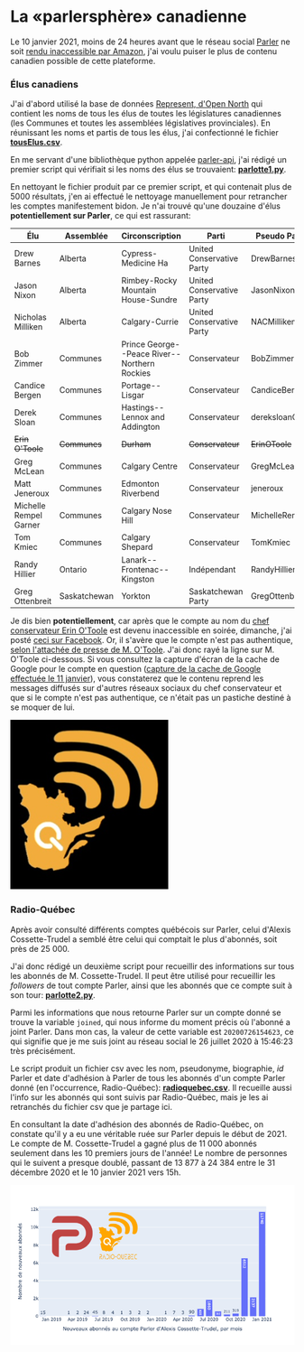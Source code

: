 # La «parlersphère» canadienne

Le 10 janvier 2021, moins de 24 heures avant que le réseau social [Parler](https://parler.com/) ne soit [rendu inaccessible par Amazon](https://www.lemonde.fr/pixels/article/2021/01/11/parler-gab-telegram-apres-twitter-les-pro-trump-en-quete-de-nouveaux-reseaux-sociaux_6065899_4408996.html), j'ai voulu puiser le plus de contenu canadien possible de cette plateforme.

### Élus canadiens

J'ai d'abord utilisé la base de données [Represent, d'Open North](https://represent.opennorth.ca/) qui contient les noms de tous les élus de toutes les législatures canadiennes (les Communes et toutes les assemblées législatives provinciales). En réunissant les noms et partis de tous les élus, j'ai confectionné le fichier [**tousElus.csv**](tousElus.csv).

En me servant d'une bibliothèque python appelée [parler-api](https://gitlab.com/coffeemaninc/parler-api), j'ai rédigé un premier script qui vérifiait si les noms des élus se trouvaient: [**parlotte1.py**](parlotte1.py).

En nettoyant le fichier produit par ce premier script, et qui contenait plus de 5000 résultats, j'en ai effectué le nettoyage manuellement pour retrancher les comptes manifestement bidon. Je n'ai trouvé qu'une douzaine d'élus **potentiellement sur Parler**, ce qui est rassurant:

| Élu                    | Assemblée    | Circonscription                              | Parti                     | Pseudo Parler  |
|------------------------|--------------|----------------------------------------------|---------------------------|----------------|
| Drew Barnes            | Alberta      | Cypress-Medicine Ha                          | United Conservative Party | DrewBarnes     |
| Jason Nixon            | Alberta      | Rimbey-Rocky Mountain House-Sundre           | United Conservative Party | JasonNixon     |
| Nicholas Milliken      | Alberta      | Calgary-Currie                               | United Conservative Party | NACMilliken    |
| Bob Zimmer             | Communes     | Prince George--Peace River--Northern Rockies | Conservateur              | BobZimmerMP    |
| Candice Bergen         | Communes     | Portage--Lisgar                              | Conservateur              | CandiceBergen  |
| Derek Sloan            | Communes     | Hastings--Lennox and Addington               | Conservateur              | dereksloanCPC  |
| ~~Erin O'Toole~~           | ~~Communes~~     | ~~Durham~~                                       | ~~Conservateur~~              | ~~ErinOToole~~    |
| Greg McLean            | Communes     | Calgary Centre                               | Conservateur              | GregMcLeanYYC  |
| Matt Jeneroux          | Communes     | Edmonton Riverbend                           | Conservateur              | jeneroux       |
| Michelle Rempel Garner | Communes     | Calgary Nose Hill                            | Conservateur              | MichelleRempel |
| Tom Kmiec              | Communes     | Calgary Shepard                              | Conservateur              | TomKmiec       |
| Randy Hillier          | Ontario      | Lanark--Frontenac--Kingston                  | Indépendant               | RandyHillier   |
| Greg Ottenbreit        | Saskatchewan | Yorkton                                      | Saskatchewan Party        | GregOttenbreit |

Je dis bien **potentiellement**, car après que le compte au nom du [chef conservateur Erin O'Toole](https://parler.com/profile/erinotoole) est devenu inaccessible en soirée, dimanche, j'ai posté [ceci sur Facebook](https://www.facebook.com/jhroy/posts/10157827575106218). Or, il s'avère que le compte n'est pas authentique, [selon l'attachée de presse de M. O'Toole](https://twitter.com/Melanie_Paradis/status/1348077649743278080). J'ai donc rayé la ligne sur M. O'Toole ci-dessous. Si vous consultez la capture d'écran de la cache de Google pour le compte en question ([capture de la cache de Google effectuée le 11 janvier](images/Screenshot_2021-01-11--Parler-Erin_O’Toole.png)), vous constaterez que le contenu reprend les messages diffusés sur d'autres réseaux sociaux du chef conservateur et que si le compte n'est pas authentique, ce n'était pas un pastiche destiné à se moquer de lui.

![](images/logoradioquebec.png)

### Radio-Québec

Après avoir consulté différents comptes québécois sur Parler, celui d'Alexis Cossette-Trudel a semblé être celui qui comptait le plus d'abonnés, soit près de 25&nbsp;000.

J'ai donc rédigé un deuxième script pour recueillir des informations sur tous les abonnés de M. Cossette-Trudel. Il peut être utilisé pour recueillir les *followers* de tout compte Parler, ainsi que les abonnés que ce compte suit à son tour: [**parlotte2.py**](parlotte2.py).

Parmi les informations que nous retourne Parler sur un compte donné se trouve la variable ```joined```, qui nous informe du moment précis où l'abonné a joint Parler. Dans mon cas, la valeur de cette variable est ```20200726154623```, ce qui signifie que je me suis joint au réseau social le 26 juillet 2020 à 15:46:23 très précisément.

Le script produit un fichier csv avec les nom, pseudonyme, biographie, *id* Parler et date d'adhésion à Parler de tous les abonnés d'un compte Parler donné (en l'occurrence, Radio-Québec): [**radioquebec.csv**](radioquebec.csv). Il recueille aussi l'info sur les abonnés qui sont suivis par Radio-Québec, mais je les ai retranchés du fichier csv que je partage ici.

En consultant la date d'adhésion des abonnés de Radio-Québec, on constate qu'il y a eu une véritable ruée sur Parler depuis le début de 2021. Le compte de M. Cossette-Trudel a gagné plus de 11&nbsp;000 abonnés seulement dans les 10 premiers jours de l'année! Le nombre de personnes qui le suivent a presque doublé, passant de 13&nbsp;877 à 24&nbsp;384 entre le 31 décembre 2020 et le 10 janvier 2021 vers 15h.

![](images/radioquebec-croissance.png)
